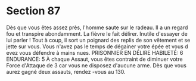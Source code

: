 # Section 87

Dès que vous êtes assez près, l'homme saute sur le radeau. Il a un
regard fou et transpire abondamment. La fièvre le fait délirer.
Inutile d'essayer de lui parler ! Tout à coup, il sort un poignard des
replis de son vêtement et se jette sur vous. Vous n'avez pas le
temps de dégainer votre épée et vous d evez vous défendre à mains
nues.
PRISONNIER  EN DÉLIRE  HABILETÉ: 6 ENDURANCE: 5
À chaque Assaut, vous êtes contraint de diminuer votre Force
d'Attaque de 3 car vous ne disposez d'aucune arme. Dès que vous
aurez gagné deux assauts, rendez -vous au  130.